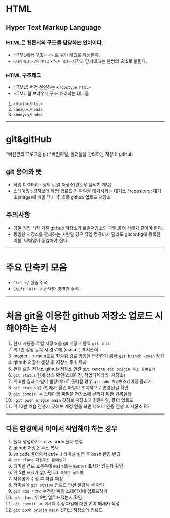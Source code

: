 # HTML
## Hyper Text Markup Language
### HTML은 웹문서의 구조를 담당하는 언어이다.
* HTML에서 구조는 `<>` 로 묶인 태그로 작성한다.
* `<시작태그></닫기태그>`
*`<빈태그>`
시작과 닫기태그는 한쌍의 요소로 불린다.
### HTML 구조태그
* HTML5 버전 선언하는 `<!doctype html>`
* HTML 웹 브라우저 구조 처리하는 태그들
1. `<html></html>`
2. `<head></head>`
3. `<body></body>`
----
# git&gitHub
*버전관리 프로그램 git
*버전파일, 폴더들을 관리하는 저장소 gitHub
## git 용어와 뜻
* 작업 디렉터리 : 실제 로컬 저장소(윈도우 탐색기 개념)
* 스테이징 : 깃허브에 작업 업로드 전 파일을 대기시키는 대기소
*repository: 대기소(stage)에 파일 댁기 후 최종 github 업로드 저장소
## 주의사항
* 당일 작업 시작 기준 github 저장소와 로컬저장소의 파일,폴더 상태가 같아야 한다.
* 동일한 저장소를 관리하는 사람일 경우 작업 컴퓨터가 달라도 gitconfig에 등록된 이름, 이메일이 동일해야 한다.
---
# 주요 단축키 모음
* `Ctrl +/` 한줄 주석
* `Shift +Alt+ A` 선택한 영역만 주석
---- 
# 처음 git을 이용한 github 저장소 업로드 시 해야하는 순서
1. 현재 사용중 로컬 저장소를 git 저장시 등록 `git init`
2. 위 1번 정상 등록 시 경로에 (master) 표시출력
3. master - > main으로 최상위 경로 명칭을 변경하기 위해 `git branch -main` 작성
4. github 저장소 생성 후 저장소 주소 복사
5. 현재 로컬 저장소 github 저장소 연결 `git remote add origin 주소 붙여넣기`
6. `git status` 현재 상태 확인(스테이징, 작업디렉터리, 저장소)
7. 위 6번 결과 파일이 빨강색으로 출력될 경우 `git add 파일명`스테이징 올리기
8. `git status` 위 7번에서 올린 파일이 초록색으로 변경된걸 확인
9. `git commit -m` 스테이징 파일을 저장소에 올리기 위한 기록설정
10. ` git push origin main` 깃허브 저장소에 최종파일, 폴더 업로드
11. 위 10번 처음 진행시 깃허브 계정 인증 화면 나오니 인증 진행 후 저장소 F5
----
## 다른 환경에서 이어서 작업해야 하는 경우
1. 폴더 생성하기 - > vs code 폴더 연결
2. github 저장소 주소 복사
3. vs code 돌아와서 ctrl+ J 터미널 실행 후 bash 환경 변경
4. `git clone 저장주소 붙여넣기`
5. 터미널 경로 오른쪽에 `main` 또는 `master` 표시가 있는지 확인
6. 위 5번 표시가 없다면 `cd 복제한 폴더명`
7. 자유롭게 수정 후 파일 저장
8. 터미널에 `git status` 업로드 안된 빨강색 색 확인
9. `git add 파일명` 수정한 파일 스테이지에 업로드하기
10. `git staus` 위 9번 업로드됐는지 확인
11. `git commit -m 메세지` 수정 파일에 대한 기록 메세지 작성
12. `git push origin main` 깃허브 저장소에 업로드


